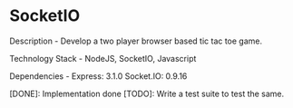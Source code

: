 SocketIO
=========
Description - Develop a two player browser based tic tac toe game.

Technology Stack - NodeJS, SocketIO, Javascript

Dependencies - 
	Express: 3.1.0
	Socket.IO: 0.9.16

[DONE]: Implementation done
[TODO]: Write a test suite to test the same.
